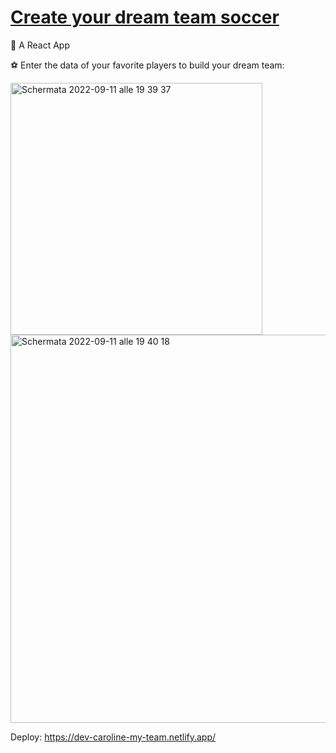 # [Create your dream team soccer](https://dev-caroline-my-team.netlify.app/)

:pushpin: A React App

:soccer: Enter the data of your favorite players to build your dream team:


<img width="403" alt="Schermata 2022-09-11 alle 19 39 37" src="https://user-images.githubusercontent.com/104517812/189541553-6d5e48ae-3ea3-4d3f-87b1-73b0f1d9f57d.png">
<img width="621" alt="Schermata 2022-09-11 alle 19 40 18" src="https://user-images.githubusercontent.com/104517812/189541555-0eed4275-360c-4048-a96f-23025734603d.png">

Deploy: https://dev-caroline-my-team.netlify.app/
